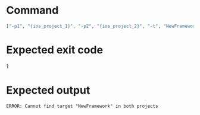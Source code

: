 # Command
```json
["-p1", "{ios_project_1}", "-p2", "{ios_project_2}", "-t", "NewFramework", "-f", "json"]
```

# Expected exit code
1

# Expected output
```
ERROR: Cannot find target "NewFramework" in both projects

```
